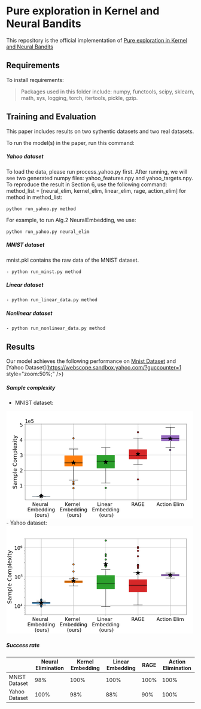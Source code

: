 # Pure exploration in Kernel and Neural Bandits

This repository is the official implementation of [Pure exploration in Kernel and Neural Bandits](https://openreview.net/pdf?id=X_jSy6seRj)

## Requirements

To install requirements:

>Packages used in this folder include: numpy, functools, scipy, sklearn, math, sys, logging, torch, itertools, pickle, gzip.

## Training and Evaluation

This paper includes results on two sythentic datasets and two real datasets.

To run the model(s) in the paper, run this command:

##### Yahoo dataset

To load the data, please run process_yahoo.py first. After running, we will see two generated numpy files: yahoo_features.npy and yahoo_targets.npy.
To reproduce the result in Section 6, use the following command:
method_list = [neural_elim, kernel_elim, linear_elim, rage, action_elim]
for method in method_list:

```train and evaluate
python run_yahoo.py method
```

For example, to run Alg.2 NeuralEmbedding, we use:

```train and evaluate
python run_yahoo.py neural_elim
```

##### MNIST dataset

mnist.pkl contains the raw data of the MNIST dataset.

```train and evaluate
- python run_minst.py method
```

##### Linear dataset

```train and evaluate
- python run_linear_data.py method
```

##### Nonlinear dataset

```train and evaluate
- python run_nonlinear_data.py method
```


## Results

Our model achieves the following performance on [Mnist Dataset](http://yann.lecun.com/exdb/mnist/) and [Yahoo Dataset](https://webscope.sandbox.yahoo.com/?guccounter=1  style="zoom:50%;" />)

##### Sample complexity
- MNIST dataset:
<img src="https://github.com/roxie62/Pure-Exploration-in-Kernel-and-Neural-Bandits/blob/master/plots/bar_plot_ready_mnist.png" alt="drawing" width="500"/>
- Yahoo dataset:
<img src="https://github.com/roxie62/Pure-Exploration-in-Kernel-and-Neural-Bandits/blob/master/plots/bar_plot_ready_yahoo.png" alt="drawing" width="500"/>

##### Success rate

|               | Neural Elimination | Kernel Embedding | Linear Embedding | RAGE | Action Elimination |
| ------------- | ------------------ | ---------------- | ---------------- | ---- | ------------------ |
| MNIST Dataset | 98%                | 100%             | 100%             | 100% | 100%               |
| Yahoo Dataset | 100%               | 98%              | 88%              | 90%  | 100%               |
